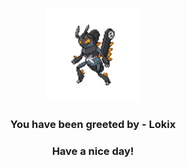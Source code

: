 <p align="center">
            <img src="https://raw.githubusercontent.com/PokeAPI/sprites/master/sprites/pokemon/920.png" width="150" height="150">
          </p>
          <h3 align="center">You have been greeted by - <b>Lokix</b></h3>
          <h3 align="center">Have a nice day!</h3>
        